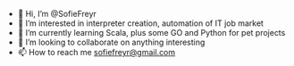 - 👋 Hi, I’m @SofieFreyr
- 👀 I’m interested in interpreter creation, automation of IT job market
- 🌱 I’m currently learning Scala, plus some GO and Python for pet projects
- 💞️ I’m looking to collaborate on anything interesting
- 📫 How to reach me sofiefreyr@gmail.com
